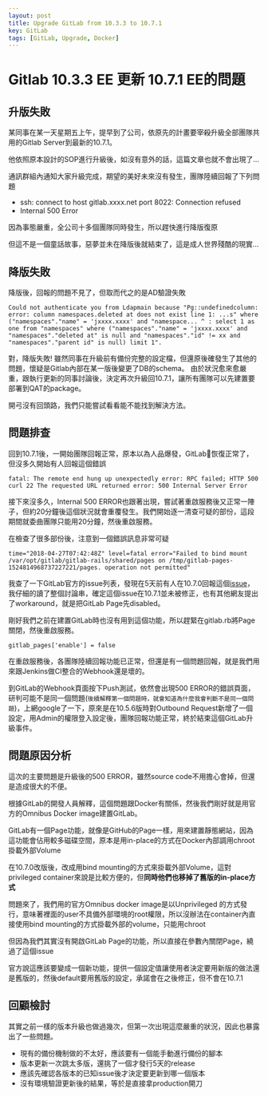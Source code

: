```yaml
---
layout: post
title: Upgrade GitLab from 10.3.3 to 10.7.1
key: GitLab
tags: [GitLab, Upgrade, Docker]
---
```

# Gitlab 10.3.3 EE 更新 10.7.1 EE的問題

## 升版失敗

某同事在某一天星期五上午，提早到了公司，依原先的計畫要~~宰殺~~升級全部團隊共用的Gitlab Server到最新的10.7.1。

他依照原本設計的SOP進行升級後，如沒有意外的話，這篇文章也就不會出現了…
<!--more-->

通訊群組內通知大家升級完成，期望的美好未來沒有發生，團隊陸續回報了下列問題

- ssh: connect to host gitlab.xxxx.net port 8022: Connection refused
- Internal 500 Error

因為事態嚴重，全公司十多個團隊同時發生，所以趕快進行降版復原

但這不是一個童話故事，惡夢並未在降版後就結束了，這是成人世界殘酷的現實…

## 降版失敗

降版後，回報的問題不見了，但取而代之的是AD驗證失敗

`
Could not authenticate you from Ldapmain because "Pg::undefinedcolumn: error: column namespaces.deleted at does not exist line 1: ...s" where ("namespaces"."name" = 'jxxxx.xxxx' and "namespace... ^ : select 1 as one from "namespaces" where ("namespaces"."name" = 'jxxxx.xxxx' and "namespaces"."deleted at" is null and "namespaces"."id" != xx and "namespaces"."parent id" is null) limit 1".
`

對，降版失敗! 雖然同事在升級前有備份完整的設定檔，但還原後確發生了其他的問題，懷疑是Gitlab內部在某一版後變更了DB的schema。 由於狀況愈來愈嚴重，跟執行更新的同事討論後，決定再次升級回10.7.1，讓所有團隊可以先建置要部署到QAT的package。

開弓沒有回頭路，我們只能嘗試看看能不能找到解決方法。

## 問題排查

回到10.7.1後，一開始團隊回報正常，原本以為人品爆發，GitLab恢復正常了，但沒多久開始有人回報這個錯誤

`
fatal: The remote end hung up unexpectedly
error: RPC failed; HTTP 500 curl 22 The requested URL returned error: 500 Internal Server Error
`

接下來沒多久，Internal 500 ERROR也跟著出現，嘗試著重啟服務後又正常一陣子，但約20分鐘後這個狀況就會重覆發生。我們開始逐一清查可疑的部份，這段期間就委曲團隊只能用20分鐘，然後重啟服務。

在檢查了很多部份後，注意到一個錯誤訊息非常可疑

`
time="2018-04-27T07:42:48Z" level=fatal error="Failed to bind mount /var/opt/gitlab/gitlab-rails/shared/pages on /tmp/gitlab-pages-1524814968737227221/pages. operation not permitted"
`

我查了一下GitLab官方的issue列表，發現在5天前有人在10.7.0回報這個[issue](https://gitlab.com/gitlab-org/gitlab-pages/issues/129)，我仔細的讀了整個討論串，確定這個issue在10.7.1並未被修正，也有其他網友提出了workaround，就是把GitLab Page先disabled。

剛好我們之前在建置GitLab時也沒有用到這個功能，所以趕緊在gitlab.rb將Page關閉，然後重啟服務。

`
gitlab_pages['enable'] = false 
`

在重啟服務後，各團隊陸續回報功能已正常，但還是有一個問題回報，就是我們用來跟Jenkins做CI整合的Webhook還是壞的。

到GitLab的Webhook頁面按下Push測試，依然會出現500 ERROR的錯誤頁面，研判可能不是同一個問題(``後續解釋第一個問題時，就會知道為什麼我會判斷不是同一個問題``)，上網google了一下，原來是在10.5.6版時對Outbound Request新增了一個設定，用Admin的權限登入設定後，團隊回報功能正常，終於結束這個GitLab升級事件。

## 問題原因分析

這次的主要問題是升級後的500 ERROR，雖然source code不用擔心會掉，但還是造成很大的不便。

根據GitLab的開發人員解釋，這個問題跟Docker有關係，然後我們剛好就是用官方的Omnibus Docker image建置GitLab。

GitLab有一個Page功能，就像是GitHub的Page一樣，用來建置靜態網站，因為這功能會佔用較多磁碟空間，原本是用in-place的方式在Docker內部調用chroot掛載外部Volume

在10.7.0改版後，改成用bind mounting的方式來掛載外部Volume，這對privileged container來說是比較方便的，但**同時他們也移掉了舊版的in-place方式**

問題來了，我們用的官方Omnibus docker image是以Unprivileged 的方式發行，意味著裡面的user不具備外部環境的root權限，所以沒辦法在container內直接使用bind mounting的方式掛載外部的volume，只能用chroot

但因為我們其實沒有開啟GitLab Page的功能，所以直接在參數內關閉Page，繞過了這個issue

官方說這應該要變成一個新功能，提供一個設定值讓使用者決定要用新版的做法還是舊版的，然後default要用舊版的設定，承諾會在之後修正，但不會在10.7.1

## 回顧檢討

其實之前一樣的版本升級也做過幾次，但第一次出現這麼嚴重的狀況，因此也暴露出了一些問題。

- 現有的備份機制做的不太好，應該要有一個能手動進行備份的腳本
- 版本更新一次跳太多版，還挑了一個才發行5天的release
- 應該先確認各版本的已知issue後才決定要更新到哪一個版本
- 沒有環境驗證更新後的結果，等於是直接拿production開刀
